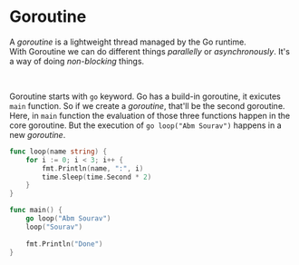 # Goroutine

A *goroutine* is a lightweight thread managed by the Go runtime. <br>
With Goroutine we can do different things *parallelly* or *asynchronously*. It's a way of doing *non-blocking* things.

<br>

Goroutine starts with `go` keyword. Go has a build-in goroutine, it exicutes `main` function. So if we create a *goroutine*, that'll be the second goroutine.
Here, in `main` function the evaluation of those three functions happen in the core goroutine. But the execution of `go loop("Abm Sourav")` happens in a new *goroutine*.
``` go
func loop(name string) {
    for i := 0; i < 3; i++ {
        fmt.Println(name, ":", i)
		time.Sleep(time.Second * 2)
    }
}

func main() {
	go loop("Abm Sourav")
	loop("Sourav")
	
	fmt.Println("Done")
}
```

